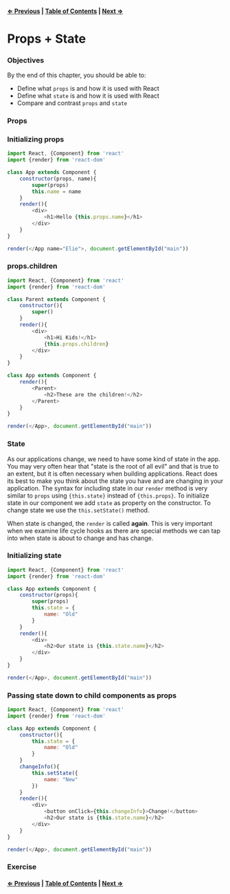 #### [⇐ Previous](./04-components.md) | [Table of Contents](./../readme.md) | [Next ⇒](./06-events.md)

# Props + State

### Objectives

By the end of this chapter, you should be able to:

- Define what `props` is and how it is used with React
- Define what `state` is and how it is used with React
- Compare and contrast `props` and `state`

### Props

### Initializing props

```js
import React, {Component} from 'react'
import {render} from 'react-dom'

class App extends Component {
    constructor(props, name){
        super(props)
        this.name = name
    }
    render(){
        <div>
            <h1>Hello {this.props.name}</h1>
        </div>
    }
}

render(</App name="Elie">, document.getElementById("main"))

```

### props.children

```js
import React, {Component} from 'react'
import {render} from 'react-dom'

class Parent extends Component {
    constructor(){
        super()
    }
    render(){
        <div>
            <h1>Hi Kids!</h1>
            {this.props.children}
        </div>
    }
}

class App extends Component {
    render(){
        <Parent>
            <h2>These are the children!</h2>
        </Parent>
    }
}

render(</App>, document.getElementById("main"))

```

### State

As our applications change, we need to have some kind of state in the app. You may very often hear that "state is the root of all evil" and that is true to an extent, but it is often necessary when building applications. React does its best to make you think about the state you have and are changing in your application. The syntax for including state in our `render` method is very similar to `props` using `{this.state}` instead of `{this.props}`.  To initialize state in our component we add `state` as property on the constructor. To change state we use the `this.setState()` method.

When state is changed, the `render` is called **again**. This is very important when we examine life cycle hooks as there are special methods we can tap into when state is about to change and has change.  

### Initializing state

```js
import React, {Component} from 'react'
import {render} from 'react-dom'

class App extends Component {
    constructor(props){
        super(props)
        this.state = {
            name: "Old"
        }
    }
    render(){
        <div>
            <h2>Our state is {this.state.name}</h2>
        </div>
    }
}

render(</App>, document.getElementById("main"))

```

### Passing state down to child components as props

```js
import React, {Component} from 'react'
import {render} from 'react-dom'

class App extends Component {
    constructor(){
        this.state = {
            name: "Old"
        }
    }
    changeInfo(){
        this.setState({
            name: "New"
        })
    }
    render(){
        <div>
            <button onClick={this.changeInfo}>Change!</button>
            <h2>Our state is {this.state.name}</h2>
        </div>
    }
}

render(</App>, document.getElementById("main"))
```

### Exercise



#### [⇐ Previous](./04-components.md) | [Table of Contents](./../readme.md) | [Next ⇒](./06-events.md)